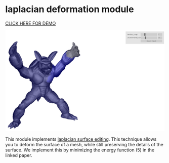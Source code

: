 laplacian deformation module
=====================

[CLICK HERE FOR DEMO](http://fanghao.site/OnlineDemos/Laplace%20Deform/demo.html)

![](img/demo.png)

This module implements [laplacian surface editing](https://people.eecs.berkeley.edu/~jrs/meshpapers/SCOLARS.pdf).
This technique allows you to deform the surface of a mesh, while still preserving the details of the surface.
We implement this by minimizing the energy function (5) in the linked paper.

